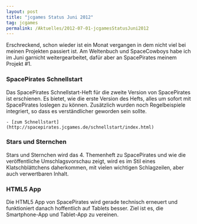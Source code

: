 ```yaml
---
layout: post
title: "jcgames Status Juni 2012"
tag: jcgames
permalink: /Aktuelles/2012-07-01-jcgamesStatusJuni2012
---
```



Erschreckend, schon wieder ist ein Monat vergangen in dem nicht viel bei meinen Projekten passiert ist. Am Weltenbuch und SpaceCowboys habe ich im Juni garnicht weitergearbeitet, dafür aber an SpacePirates meinem Projekt #1.

### SpacePirates Schnellstart

Das SpacePirates Schnellstart-Heft für die zweite Version von SpacePirates ist erschienen. Es bietet, wie die erste Version des Hefts, alles um sofort mit SpacePirates loslegen zu können. Zusätzlich wurden noch Regelbeispiele integriert, so dass es verständlicher geworden sein sollte.

	- [zum Schnellstart](http://spacepirates.jcgames.de/schnellstart/index.html)

### Stars und Sternchen

Stars und Sternchen wird das 4. Themenheft zu SpacePirates und wie die veröffentliche Umschlagsvorschau zeigt, wird es im Stil eines Klatschblättchens daherkommen, mit vielen wichtigen Schlagzeilen, aber auch verwertbaren Inhalt.

### HTML5 App

Die HTML5 App von SpacePirates wird gerade technisch erneuert und funktioniert danach hoffentlich auf Tablets besser. Ziel ist es, die Smartphone-App und Tablet-App zu vereinen.


